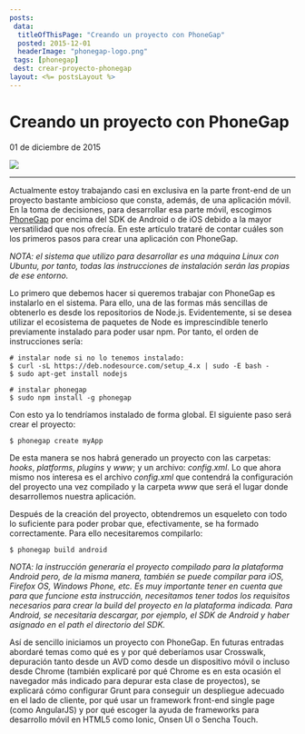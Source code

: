 ```yaml
---
posts:
 data:
  titleOfThisPage: "Creando un proyecto con PhoneGap"
  posted: 2015-12-01
  headerImage: "phonegap-logo.png"
 tags: [phonegap]
 dest: crear-proyecto-phonegap
layout: <%= postsLayout %>
---
```


# Creando un proyecto con PhoneGap

01 de diciembre de 2015

<img class="img-responsive img-border img-full" src="{{pathAssets}}img/phonegap-logo.png"/>

- - -

Actualmente estoy trabajando casi en exclusiva en la parte front-end de un proyecto bastante ambicioso que consta, además, de una aplicación móvil. En la toma de decisiones, para desarrollar esa parte móvil, escogimos [PhoneGap](http://phonegap.com/) por encima del SDK de Android o de iOS debido a la mayor versatilidad que nos ofrecía. En este artículo trataré de contar cuáles son los primeros pasos para crear una aplicación con PhoneGap.

*NOTA: el sistema que utilizo para desarrollar es una máquina Linux con Ubuntu, por tanto, todas las instrucciones de instalación serán las propias de ese entorno.*

Lo primero que debemos hacer si queremos trabajar con PhoneGap es instalarlo en el sistema. Para ello, una de las formas más sencillas de obtenerlo es desde los repositorios de Node.js. Evidentemente, si se desea utilizar el ecosistema de paquetes de Node es imprescindible tenerlo previamente instalado para poder usar npm. Por tanto, el orden de instrucciones sería:
```
# instalar node si no lo tenemos instalado:
$ curl -sL https://deb.nodesource.com/setup_4.x | sudo -E bash -
$ sudo apt-get install nodejs

# instalar phonegap
$ sudo npm install -g phonegap
```

Con esto ya lo tendríamos instalado de forma global. El siguiente paso será crear el proyecto:
```
$ phonegap create myApp
```

De esta manera se nos habrá generado un proyecto con las carpetas: *hooks*, *platforms*, *plugins* y *www*; y un archivo: *config.xml*. Lo que ahora mismo nos interesa es el archivo *config.xml* que contendrá la configuración del proyecto una vez compilado y la carpeta *www* que será el lugar donde desarrollemos nuestra aplicación.

Después de la creación del proyecto, obtendremos un esqueleto con todo lo suficiente para poder probar que, efectivamente, se ha formado correctamente. Para ello necesitaremos compilarlo:

```
$ phonegap build android
```
*NOTA: la instrucción generaría el proyecto compilado para la plataforma Android pero, de la misma manera, también se puede compilar para iOS, Firefox OS, Windows Phone, etc. Es muy importante tener en cuenta que para que funcione esta instrucción, necesitamos tener todos los requisitos necesarios para crear la build del proyecto en la plataforma indicada. Para Android, se necesitaría descargar, por ejemplo, el SDK de Android y haber asignado en el path el directorio del SDK.*

Así de sencillo iniciamos un proyecto con PhoneGap. En futuras entradas abordaré temas como qué es y por qué deberíamos usar Crosswalk, depuración tanto desde un AVD como desde un dispositivo móvil o incluso desde Chrome (también explicaré por qué Chrome es en esta ocasión el navegador más indicado para depurar esta clase de proyectos), se explicará cómo configurar Grunt para conseguir un despliegue adecuado en el lado de cliente, por qué usar un framework front-end single page (como AngularJS) y por qué escoger la ayuda de frameworks para desarrollo móvil en HTML5 como Ionic, Onsen UI o Sencha Touch.